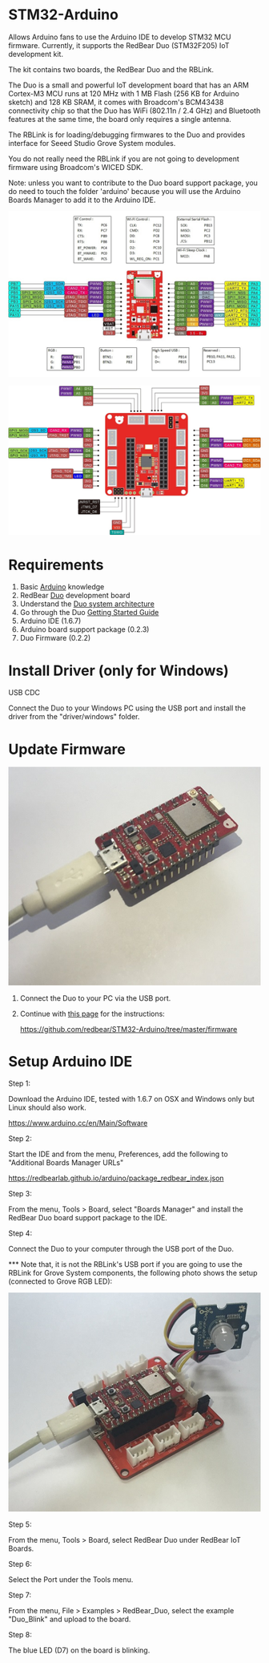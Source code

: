 
# STM32-Arduino

Allows Arduino fans to use the Arduino IDE to develop STM32 MCU firmware. Currently, it supports the RedBear Duo (STM32F205) IoT development kit.

The kit contains two boards, the RedBear Duo and the RBLink.

The Duo is a small and powerful IoT development board that has an ARM Cortex-M3 MCU runs at 120 MHz with 1 MB Flash (256 KB for Arduino sketch) and 128 KB SRAM, it comes with Broadcom's BCM43438 connectivity chip so that the Duo has WiFi (802.11n / 2.4 GHz) and Bluetooth features at the same time, the board only requires a single antenna.

The RBLink is for loading/debugging firmwares to the Duo and provides interface for Seeed Studio Grove System modules.

You do not really need the RBLink if you are not going to development firmware using Broadcom's WICED SDK.

Note: unless you want to contribute to the Duo board support package, you do need to touch the folder 'arduino' because you will use the Arduino Boards Manager to add it to the Arduino IDE. 

![image](images/RBDuo_Pinout.jpg)

![image](images/RBLink_Pinout.jpg)

# Requirements

1. Basic [Arduino](http://www.arduino.cc) knowledge
2. RedBear [Duo](http://www.redbear.cc/duo) development board
3. Understand the [Duo system architecture](https://github.com/redbear/Duo)
4. Go through the Duo [Getting Started Guide](https://github.com/redbear/Duo/blob/master/docs/getting_started.md)
5. Arduino IDE (1.6.7)
6. Arduino board support package (0.2.3)
7. Duo Firmware (0.2.2)

# Install Driver (only for Windows)

USB CDC

Connect the Duo to your Windows PC using the USB port and install the driver from the "driver/windows" folder.

# Update Firmware

![image](images/mode_standalone.jpg)

1. Connect the Duo to your PC via the USB port.

2. Continue with [this page](https://github.com/redbear/STM32-Arduino/tree/master/firmware) for the instructions:
	
	https://github.com/redbear/STM32-Arduino/tree/master/firmware

# Setup Arduino IDE

Step 1:

Download the Arduino IDE, tested with 1.6.7 on OSX and Windows only but Linux should also work.

https://www.arduino.cc/en/Main/Software

Step 2:

Start the IDE and from the menu, Preferences, add the following to "Additional Boards Manager URLs"

https://redbearlab.github.io/arduino/package_redbear_index.json

Step 3:

From the menu, Tools > Board, select "Boards Manager" and install the RedBear Duo board support package to the IDE.

Step 4:

Connect the Duo to your computer through the USB port of the Duo.

*** Note that, it is not the RBLink's USB port if you are going to use the RBLink for Grove System components, the following photo shows the setup (connected to Grove RGB LED):

![image](images/mode_grove.jpg)

Step 5:

From the menu, Tools > Board, select RedBear Duo under RedBear IoT Boards.

Step 6:

Select the Port under the Tools menu.

Step 7:

From the menu, File > Examples > RedBear_Duo, select the example "Duo_Blink" and upload to the board.

Step 8:

The blue LED (D7) on the board is blinking.


